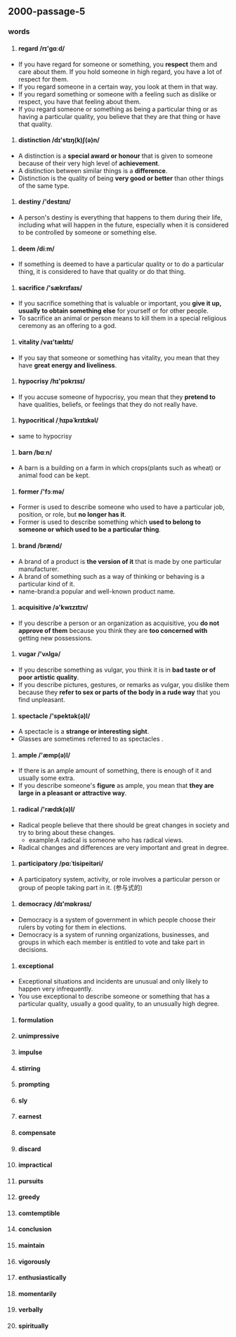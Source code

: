 ## 2000-passage-5


### words

1. #### regard /rɪ'gɑːd/
 - If you have regard for someone or something, you <b>respect</b> them and care about them. If you hold someone in high regard, you have a lot of respect for them.
 - If you regard someone in a certain way, you look at them in that way.
 - If you regard something or someone with a feeling such as dislike or respect, you have that feeling about them.
 - If you regard someone or something as being a particular thing or as having a particular quality, you believe that they are that thing or have that quality.
1. #### distinction /dɪ'stɪŋ(k)ʃ(ə)n/
 - A distinction is a <b>special award or honour</b> that is given to someone because of their very high level of <b>achievement</b>.
 - A distinction between similar things is a <b>difference</b>.
 - Distinction is the quality of being <b>very good or better</b> than other things of the same type.
1. #### destiny /'destɪnɪ/
 - A person's destiny is everything that happens to them during their life, including what will happen in the future, especially when it is considered to be controlled by someone or something else. 
1. #### deem /diːm/
 - If something is deemed to have a particular quality or to do a particular thing, it is considered to have that quality or do that thing.
1. #### sacrifice /'sækrɪfaɪs/ 
 - If you sacrifice something that is valuable or important, you <b>give it up, usually to obtain something else</b> for yourself or for other people. 
 - To sacrifice an animal or person means to kill them in a special religious ceremony as an offering to a god. 
1. #### vitality /vaɪ'tælɪtɪ/ 
 - If you say that someone or something has vitality, you mean that they have <b>great energy and liveliness</b>. 
1. #### hypocrisy /hɪ'pɒkrɪsɪ/ 
 - If you accuse someone of hypocrisy, you mean that they <b>pretend to</b> have qualities, beliefs, or feelings that they do not really have. 
1. #### hypocritical /ˌhɪpəˈkrɪtɪkəl/ 
- same to hypocrisy
1. #### barn /bɑːn/ 
 - A barn is a building on a farm in which crops(plants such as wheat) or animal food can be kept. 
1. #### former /'fɔːmə/ 
 - Former is used to describe someone who used to have a particular job, position, or role, but <b>no longer has it</b>. 
 - Former is used to describe something which <b>used to belong to someone or which used to be a particular thing</b>. 
1. #### brand /brænd/  
 - A brand of a product is <b>the version of it</b> that is made by one particular manufacturer. 
 - A brand of something such as a way of thinking or behaving is a particular kind of it. 
 - name-brand:a popular and well-known product name.
1. #### acquisitive /ə'kwɪzɪtɪv/ 
 - If you describe a person or an organization as acquisitive, you <b>do not approve of them</b> because you think they are <b>too concerned with</b> getting new possessions. 
1. #### vugar /'vʌlgə/  
 - If you describe something as vulgar, you think it is in <b>bad taste or of poor artistic quality</b>. 
 - If you describe pictures, gestures, or remarks as vulgar, you dislike them because they <b>refer to sex or parts of the body in a rude way</b> that you find unpleasant. 
1. #### spectacle /'spektək(ə)l/ 
 - A spectacle is a <b>strange or interesting sight</b>. 
 - Glasses are sometimes referred to as spectacles .
1. #### ample /'æmp(ə)l/ 
 - If there is an ample amount of something, there is enough of it and usually some extra. 
 - If you describe someone's <b>figure</b> as ample, you mean that <b>they are large in a pleasant or attractive way</b>. 
1. #### radical /'rædɪk(ə)l/ 
 - Radical people believe that there should be great changes in society and try to bring about these changes. 
      - example:A radical is someone who has radical views.
 - Radical changes and differences are very important and great in degree. 
1. #### participatory /pɑ:ˈtisipeitəri/  
 - A participatory system, activity, or role involves a particular person or group of people taking part in it. (参与式的)
1. #### democracy /dɪ'mɒkrəsɪ/  
 - Democracy is a system of government in which people choose their rulers by voting for them in elections. 
 - Democracy is a system of running organizations, businesses, and groups in which each member is entitled to vote and take part in decisions. 
1. #### exceptional
 - Exceptional situations and incidents are unusual and only likely to happen very infrequently. 
 - You use exceptional to describe someone or something that has a particular quality, usually a good quality, to an unusually high degree. 
1. #### formulation
1. #### unimpressive
1. #### impulse
1. #### stirring
1. #### prompting
1. #### sly
1. #### earnest
1. #### compensate
1. #### discard
1. #### impractical
1. #### pursuits
1. #### greedy
1. #### comtemptible
1. #### conclusion
1. #### maintain
1. #### vigorously
1. #### enthusiastically
1. #### momentarily
1. #### verbally
1. #### spiritually

